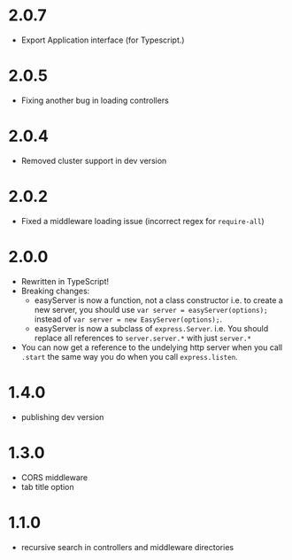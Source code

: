 # 2.0.7
- Export Application interface (for Typescript.)

# 2.0.5
- Fixing another bug in loading controllers

# 2.0.4
- Removed cluster support in dev version

# 2.0.2
- Fixed a middleware loading issue (incorrect regex for `require-all`)

# 2.0.0
- Rewritten in TypeScript!
- Breaking changes:
  - easyServer is now a function, not a class constructor
  i.e. to create a new server, you should use `var server = easyServer(options);` instead of
  `var server = new EasyServer(options);`.
  - easyServer is now a subclass of `express.Server`. i.e. You should replace all references
  to `server.server.*` with just `server.*`
- You can now get a reference to the undelying http server when you call `.start` the same
  way you do when you call `express.listen`.

# 1.4.0
- publishing dev version

# 1.3.0
- CORS middleware
- tab title option

# 1.1.0
- recursive search in controllers and middleware directories
